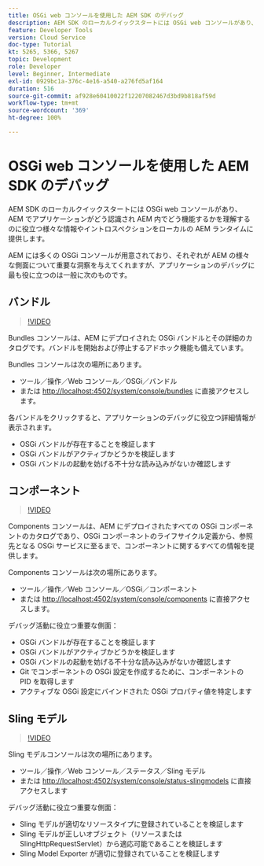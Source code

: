 ```yaml
---
title: OSGi web コンソールを使用した AEM SDK のデバッグ
description: AEM SDK のローカルクイックスタートには OSGi web コンソールがあり、AEM でアプリケーションがどう認識され AEM 内でどう機能するかを理解するのに役立つ様々な情報やイントロスペクションをローカルの AEM ランタイムに提供します。
feature: Developer Tools
version: Cloud Service
doc-type: Tutorial
kt: 5265, 5366, 5267
topic: Development
role: Developer
level: Beginner, Intermediate
exl-id: 0929bc1a-376c-4e16-a540-a276fd5af164
duration: 516
source-git-commit: af928e60410022f12207082467d3bd9b818af59d
workflow-type: tm+mt
source-wordcount: '369'
ht-degree: 100%

---
```


# OSGi web コンソールを使用した AEM SDK のデバッグ

AEM SDK のローカルクイックスタートには OSGi web コンソールがあり、AEM でアプリケーションがどう認識され AEM 内でどう機能するかを理解するのに役立つ様々な情報やイントロスペクションをローカルの AEM ランタイムに提供します。

AEM には多くの OSGi コンソールが用意されており、それぞれが AEM の様々な側面について重要な洞察を与えてくれますが、アプリケーションのデバッグに最も役に立つのは一般に次のものです。

## バンドル

>[!VIDEO](https://video.tv.adobe.com/v/34335?quality=12&learn=on)

Bundles コンソールは、AEM にデプロイされた OSGi バンドルとその詳細のカタログです。バンドルを開始および停止するアドホック機能も備えています。

Bundles コンソールは次の場所にあります。

+ ツール／操作／Web コンソール／OSGi／バンドル
+ または [http://localhost:4502/system/console/bundles](http://localhost:4502/system/console/bundles) に直接アクセスします。

各バンドルをクリックすると、アプリケーションのデバッグに役立つ詳細情報が表示されます。

+ OSGi バンドルが存在することを検証します
+ OSGi バンドルがアクティブかどうかを検証します
+ OSGi バンドルの起動を妨げる不十分な読み込みがないか確認します

## コンポーネント

>[!VIDEO](https://video.tv.adobe.com/v/34336?quality=12&learn=on)

Components コンソールは、AEM にデプロイされたすべての OSGi コンポーネントのカタログであり、OSGi コンポーネントのライフサイクル定義から、参照先となる OSGi サービスに至るまで、コンポーネントに関するすべての情報を提供します。

Components コンソールは次の場所にあります。

+ ツール／操作／Web コンソール／OSGi／コンポーネント
+ または [http://localhost:4502/system/console/components](http://localhost:4502/system/console/components) に直接アクセスします。

デバッグ活動に役立つ重要な側面：

+ OSGi バンドルが存在することを検証します
+ OSGi バンドルがアクティブかどうかを検証します
+ OSGi バンドルの起動を妨げる不十分な読み込みがないか確認します
+ Git でコンポーネントの OSGi 設定を作成するために、コンポーネントの PID を取得します
+ アクティブな OSGi 設定にバインドされた OSGi プロパティ値を特定します

## Sling モデル

>[!VIDEO](https://video.tv.adobe.com/v/34337?quality=12&learn=on)

Sling モデルコンソールは次の場所にあります。

+ ツール／操作／Web コンソール／ステータス／Sling モデル
+ または [http://localhost:4502/system/console/status-slingmodels](http://localhost:4502/system/console/status-slingmodels) に直接アクセスします

デバッグ活動に役立つ重要な側面：

+ Sling モデルが適切なリソースタイプに登録されていることを検証します
+ Sling モデルが正しいオブジェクト（リソースまたは SlingHttpRequestServlet）から適応可能であることを検証します
+ Sling Model Exporter が適切に登録されていることを検証します
